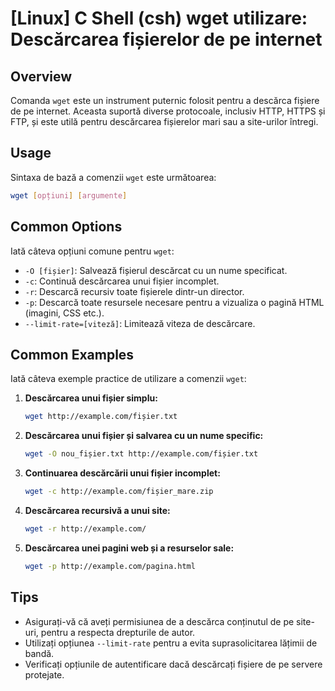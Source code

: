 # [Linux] C Shell (csh) wget utilizare: Descărcarea fișierelor de pe internet

## Overview
Comanda `wget` este un instrument puternic folosit pentru a descărca fișiere de pe internet. Aceasta suportă diverse protocoale, inclusiv HTTP, HTTPS și FTP, și este utilă pentru descărcarea fișierelor mari sau a site-urilor întregi.

## Usage
Sintaxa de bază a comenzii `wget` este următoarea:

```bash
wget [opțiuni] [argumente]
```

## Common Options
Iată câteva opțiuni comune pentru `wget`:

- `-O [fișier]`: Salvează fișierul descărcat cu un nume specificat.
- `-c`: Continuă descărcarea unui fișier incomplet.
- `-r`: Descarcă recursiv toate fișierele dintr-un director.
- `-p`: Descarcă toate resursele necesare pentru a vizualiza o pagină HTML (imagini, CSS etc.).
- `--limit-rate=[viteză]`: Limitează viteza de descărcare.

## Common Examples
Iată câteva exemple practice de utilizare a comenzii `wget`:

1. **Descărcarea unui fișier simplu:**
   ```bash
   wget http://example.com/fișier.txt
   ```

2. **Descărcarea unui fișier și salvarea cu un nume specific:**
   ```bash
   wget -O nou_fișier.txt http://example.com/fișier.txt
   ```

3. **Continuarea descărcării unui fișier incomplet:**
   ```bash
   wget -c http://example.com/fișier_mare.zip
   ```

4. **Descărcarea recursivă a unui site:**
   ```bash
   wget -r http://example.com/
   ```

5. **Descărcarea unei pagini web și a resurselor sale:**
   ```bash
   wget -p http://example.com/pagina.html
   ```

## Tips
- Asigurați-vă că aveți permisiunea de a descărca conținutul de pe site-uri, pentru a respecta drepturile de autor.
- Utilizați opțiunea `--limit-rate` pentru a evita suprasolicitarea lățimii de bandă.
- Verificați opțiunile de autentificare dacă descărcați fișiere de pe servere protejate.